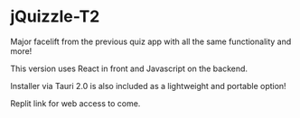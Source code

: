 # jQuizzle-T2
Major facelift from the previous quiz app with all the same functionality and more! 

This version uses React in front and Javascript on the backend. 

Installer via Tauri 2.0 is also included as a lightweight and portable option! 

Replit link for web access to come.
